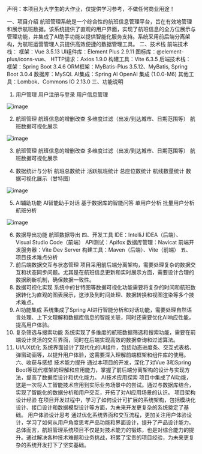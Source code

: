 声明：本项目为大学生的大作业，仅提供学习参考，不做任何商业用途！

一、项目介绍
航班管理系统是一个综合性的航班信息管理平台，旨在有效地管理和展示航班数据。该系统提供了直观的用户界面，实现了航班信息的全方位展示与管理功能，并集成了AI助手功能以提供智能化服务支持。系统采用前后端分离架构，为航班运营管理人员提供高效便捷的数据管理工具。
二、技术栈
前端技术栈：
框架：Vue 3.5.13
UI组件库：Element Plus 2.9.11
图标库：@element-plus/icons-vue、
HTTP请求：Axios 1.9.0
构建工具：Vite 6.3.5
后端技术栈：
框架：Spring Boot 3.4.6
ORM框架：MyBatis-Plus 3.5.12、MyBatis, Spring Boot 3.0.4
数据库：MySQL
AI集成：Spring AI OpenAI 集成 (1.0.0-M6)
其他工具：Lombok、Commons IO 2.13.0
三、功能说明
1. 用户管理
用户注册与登录
用户信息管理



 ![image](https://github.com/user-attachments/assets/9da99681-3312-40ae-a002-da470608b9b0)

2. 航班管理
航班信息的增删改查
多维度过滤（出发/到达城市、日期范围等）
航班数据可视化展示


![image](https://github.com/user-attachments/assets/872fae8e-71be-4c34-bd57-6e824ecaa510)

3. 航班管理
航班信息的增删改查
多维度过滤（出发/到达城市、日期范围等）
航班数据可视化展示


 
4. 数据统计与分析
航班总数统计
活跃航班统计
总座位数统计
航线数量统计
数据可视化展示（甘特图）


 ![image](https://github.com/user-attachments/assets/1295d9dc-7871-490e-9d21-fc81759b51dc)

5. AI辅助功能
AI智能助手对话
基于数据库的智能问答
单用户分析
批量用户分析
航班分析



 ![image](https://github.com/user-attachments/assets/e646878e-306b-471f-b469-e009dc8a1743)

6. 数据导出功能
航班数据导出
四、开发工具
IDE：IntelliJ IDEA（后端）、Visual Studio Code（前端）
API测试：Apifox
数据库管理：Navicat
前端开发服务器：Vite Dev Server
构建工具：Maven（后端）、Vite（前端）
五、项目技术难点分析
1. 前后端数据交互与状态管理
项目采用前后端分离架构，需要处理复杂的数据交互和状态同步问题。尤其是在航班信息更新和实时展示方面，需要设计合理的数据刷新机制，确保数据一致性。
2. 数据可视化实现
系统中的甘特图等数据可视化功能需要将复杂的时间和航班数据转化为直观的图表展示，这涉及到时间处理、数据转换和视图渲染等多个技术难点。
3. AI功能集成
系统集成了Spring AI进行智能分析和对话功能，需要处理自然语言处理、上下文理解和数据库信息的智能关联，同时还需要优化AI响应性能，提高用户体验。
4. 复杂筛选与搜索功能
系统实现了多维度的航班数据筛选和搜索功能，需要在前端设计灵活的交互界面，同时在后端实现高效的数据查询和过滤算法。
5. UI/UX优化
系统界面设计了现代化的UI组件，包括动态进度条、交互式表格、弹窗动画等，以提升用户体验，这需要深入理解前端框架和组件库的使用。
六、收获与感想
技术能力提升
通过本项目的开发，深化了对Vue 3和Spring Boot等现代框架的理解和应用能力，掌握了前后端分离架构的设计与实现方法，提高了数据库设计和优化能力。
AI技术应用探索
项目中集成了AI功能，这是一次将人工智能技术应用到实际业务场景中的尝试。通过与数据库结合，实现了智能化的数据分析和用户交互，开拓了对AI应用场景的认识。
项目架构设计经验
在项目开发过程中，学习了如何设计可扩展的系统架构，包括模块化设计、接口设计和数据模型设计等方面，为未来开发更复杂的系统奠定了基础。
用户体验设计思考
通过优化系统界面和交互流程，更加关注用户体验设计，学习了如何从用户角度思考产品功能和界面设计，提升了产品设计能力。
总体而言，航班管理系统项目不仅是对技术能力的锻炼，也是对综合能力的提升。通过解决各种技术难题和业务挑战，积累了宝贵的项目经验，为未来更复杂的系统开发打下了坚实基础。
